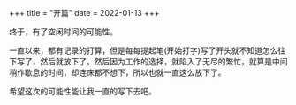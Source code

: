 +++
title = "开篇"
date = 2022-01-13
+++

终于，有了空闲时间的可能性。

一直以来，都有记录的打算，但是每每提起笔(开始打字)写了开头就不知道怎么往下写了，然后就放下了。然后因为工作的选择，就陷入了无尽的繁忙，就算是中间稍作歇息的时间，却连床都不想下，所以也就一直这么放下了。

希望这次的可能性能让我一直的写下去吧。
